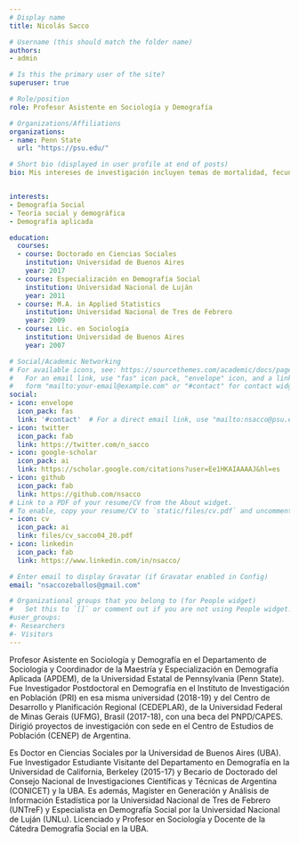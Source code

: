 ```yaml
---
# Display name
title: Nicolás Sacco

# Username (this should match the folder name)
authors:
- admin

# Is this the primary user of the site?
superuser: true

# Role/position
role: Profesor Asistente en Sociología y Demografía

# Organizations/Affiliations
organizations:
- name: Penn State
  url: "https://psu.edu/"

# Short bio (displayed in user profile at end of posts)
bio: Mis intereses de investigación incluyen temas de mortalidad, fecundidad, clases sociales y metodología de investigación social.


interests:
- Demografía Social
- Teoría social y demográfica
- Demografía aplicada

education:
  courses:
  - course: Doctorado en Ciencias Sociales
    institution: Universidad de Buenos Aires
    year: 2017
  - course: Especialización en Demografía Social
    institution: Universidad Nacional de Luján
    year: 2011
  - course: M.A. in Applied Statistics
    institution: Universidad Nacional de Tres de Febrero
    year: 2009
  - course: Lic. en Sociología
    institution: Universidad de Buenos Aires
    year: 2007

# Social/Academic Networking
# For available icons, see: https://sourcethemes.com/academic/docs/page-builder/#icons
#   For an email link, use "fas" icon pack, "envelope" icon, and a link in the
#   form "mailto:your-email@example.com" or "#contact" for contact widget.
social:
- icon: envelope
  icon_pack: fas
  link: '#contact'  # For a direct email link, use "mailto:nsacco@psu.edu".
- icon: twitter
  icon_pack: fab
  link: https://twitter.com/n_sacco
- icon: google-scholar
  icon_pack: ai
  link: https://scholar.google.com/citations?user=Ee1HKAIAAAAJ&hl=es
- icon: github
  icon_pack: fab
  link: https://github.com/nsacco
# Link to a PDF of your resume/CV from the About widget.
# To enable, copy your resume/CV to `static/files/cv.pdf` and uncomment the lines below.
- icon: cv
  icon_pack: ai
  link: files/cv_sacco04_20.pdf
- icon: linkedin
  icon_pack: fab
  link: https://www.linkedin.com/in/nsacco/

# Enter email to display Gravatar (if Gravatar enabled in Config)
email: "nsaccozeballos@gmail.com"

# Organizational groups that you belong to (for People widget)
#   Set this to `[]` or comment out if you are not using People widget.
#user_groups:
#- Researchers
#- Visitors
---
```


Profesor Asistente en Sociología y Demografía en el Departamento de Sociología y Coordinador de la Maestría y Especialización en Demografía Aplicada (APDEM), de la Universidad Estatal de Pennsylvania (Penn State). Fue Investigador Postdoctoral en Demografía en el Instituto de Investigación en Población (PRI) en esa misma universidad (2018-19) y del Centro de Desarrollo y Planificación Regional (CEDEPLAR), de la Universidad Federal de Minas Gerais (UFMG), Brasil (2017-18), con una beca del PNPD/CAPES. Dirigió proyectos de investigación con sede en el Centro de Estudios de Población (CENEP) de Argentina.

Es Doctor en Ciencias Sociales por la Universidad de Buenos Aires (UBA). Fue Investigador Estudiante Visitante del Departamento en Demografía en la Universidad de California, Berkeley (2015-17) y Becario de Doctorado del Consejo Nacional de Investigaciones Científicas y Técnicas de Argentina (CONICET) y la UBA. Es además, Magíster en Generación y Análisis de Información Estadística por la Universidad Nacional de Tres de Febrero (UNTreF) y Especialista en Demografía Social por la Universidad Nacional de Luján (UNLu). Licenciado y Profesor en Sociología y Docente de la Cátedra Demografía Social en la UBA.

